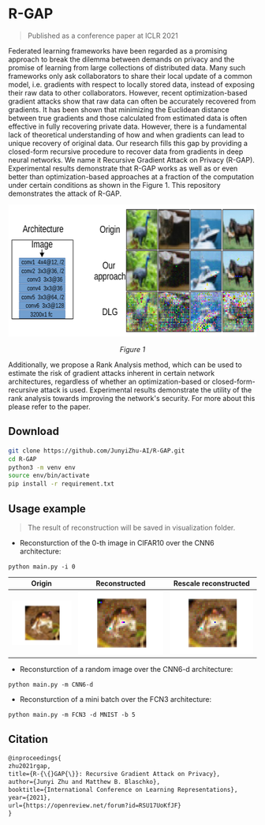 # R-GAP
> Published as a conference paper at ICLR 2021

Federated learning frameworks have been regarded as a promising approach to break the dilemma between demands on privacy and the promise of learning from large collections of distributed data. Many such frameworks only ask collaborators to share their local update of a common model, i.e. gradients with respect to locally stored data, instead of exposing their raw data to other collaborators. However, recent optimization-based gradient attacks show that raw data can often be accurately recovered from gradients. It has been shown that minimizing the Euclidean distance between true gradients and those calculated from estimated data is often effective in fully recovering private data. However, there is a fundamental lack of theoretical understanding of how and when gradients can lead to unique recovery of original data. Our research fills this gap by providing a closed-form recursive procedure to recover data from gradients in deep neural networks. We name it Recursive Gradient Attack on Privacy (R-GAP). Experimental results demonstrate that R-GAP  works as well as or even better than optimization-based 
approaches at a fraction of the computation under certain conditions as shown in the Figure 1. This repository demonstrates the attack of R-GAP.
<p align="center">
      <img width="650" height="268" src="./visualization/demo.png" alt>
</p>
<p align="center">
    <em>Figure 1</em>
</p>

Additionally, we propose a Rank Analysis method, which can be used to estimate the risk of gradient attacks inherent in certain network architectures, regardless of whether an optimization-based or closed-form-recursive attack is used. Experimental results demonstrate the utility of the rank analysis towards improving the network's security. For more about this please refer to the paper.

## Download

```sh
git clone https://github.com/JunyiZhu-AI/R-GAP.git
cd R-GAP
python3 -m venv env
source env/bin/activate
pip install -r requirement.txt
```

## Usage example
> The result of reconstruction will be saved in visualization folder.

* Reconsturction of the 0-th image in CIFAR10 over the CNN6 architecture:
```
python main.py -i 0
```
Origin             |  Reconstructed|  Rescale reconstructed
:-------------------------:|:-------------------------:|:-------------------------:
![](./visualization/origin.png)  |  ![](./visualization/reconstructed.png)|  ![](./visualization/rescale_reconstructed.png)

* Reconsturction of a random image over the CNN6-d architecture:
```
python main.py -m CNN6-d
```
* Reconsturction of a mini batch over the FCN3 architecture:
```
python main.py -m FCN3 -d MNIST -b 5
```



## Citation
```
@inproceedings{
zhu2021rgap,
title={R-{\{}GAP{\}}: Recursive Gradient Attack on Privacy},
author={Junyi Zhu and Matthew B. Blaschko},
booktitle={International Conference on Learning Representations},
year={2021},
url={https://openreview.net/forum?id=RSU17UoKfJF}
}
```
